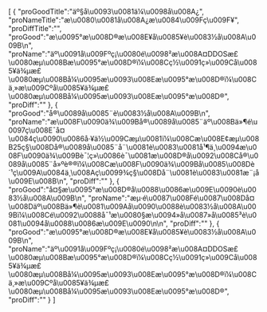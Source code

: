 [
	{
		"proGoodTitle":"äº§å\u0093\u0081ä¼\u0098å\u008A¿",
		"proNameTitle":"æ\u0080\u0081å\u008A¿æ\u0084\u009Fç\u009F¥",
		"proDiffTitle":"",
		"proGood":"æ\u0095°æ\u008D®æ\u008E¥å\u0085¥è\u0083½å\u008A\u009B\n",
		"proName":"äº\u0091å\u009Fºç¡\u0080é\u0098²æ\u008A¤DDOSæ£\u0080æµ\u008Bæ\u0095°æ\u008D®ï¼\u008Cç½\u0091ç»\u009Cå\u0085¥ä¾µæ£\u0080æµ\u008Bå¼\u0095æ\u0093\u008Eæ\u0095°æ\u008D®ï¼\u008Cä¸»æ\u009Cºå\u0085¥ä¾µæ£\u0080æµ\u008Bå¼\u0095æ\u0093\u008Eæ\u0095°æ\u008D®",
		"proDiff":""
	},
	{
		"proGood":"å®\u0089å\u0085¨è\u0083½å\u008A\u009B\n",
		"proName":"æ\u008F\u0090ä¾\u009Bå®\u0089å\u0085¨äº\u008Bä»¶é\u0097­ç\u008E¯å¤\u0084ç\u0090\u0086å·¥ä½\u009Cæµ\u0081ï¼\u008Cæ\u008E¢æµ\u008B25ç§\u008Då®\u0089å\u0085¨å¨\u0081è\u0083\u0081å¹¶ä¸\u0094æ\u008F\u0090ä¾\u009Bè¯¦ç»\u0086è¯\u0081æ\u008D®å\u0092\u008Cå®\u0089å\u0085¨å»ºè®®ï¼\u008Cæ\u008F\u0090ä¾\u009Bå\u0085\u008Dè´¹ç\u009A\u0084ä¸\u008Aç\u0099¾ç§\u008Då¨\u0081è\u0083\u0081æ¨¡å\u009E\u008B\n",
		"proDiff":""
	},
	{
		"proGood":"å¤§æ\u0095°æ\u008D®å\u0088\u0086æ\u009E\u0090è\u0083½å\u008A\u009B\n",
		"proName":"æµ·é\u0087\u008Fé\u0087\u008Då¤\u008Däº\u008Bä»¶è\u0081\u009Aå\u0090\u0088è\u0083½å\u008A\u009Bï¼\u008Cé\u0092\u0088å¯¹æ\u0080§æ\u0094»å\u0087»å\u0085³è\u0081\u0094å\u0088\u0086æ\u009E\u0090\n\n",
		"proDiff":""
	},
	{
		"proGood":"æ\u0095°æ\u008D®æ\u008E¥å\u0085¥è\u0083½å\u008A\u009B\n",
		"proName":"äº\u0091å\u009Fºç¡\u0080é\u0098²æ\u008A¤DDOSæ£\u0080æµ\u008Bæ\u0095°æ\u008D®ï¼\u008Cç½\u0091ç»\u009Cå\u0085¥ä¾µæ£\u0080æµ\u008Bå¼\u0095æ\u0093\u008Eæ\u0095°æ\u008D®ï¼\u008Cä¸»æ\u009Cºå\u0085¥ä¾µæ£\u0080æµ\u008Bå¼\u0095æ\u0093\u008Eæ\u0095°æ\u008D®",
		"proDiff":""
	}
]
